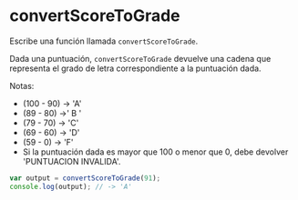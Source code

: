 # convertScoreToGrade

Escribe una función llamada `convertScoreToGrade`.

Dada una puntuación, `convertScoreToGrade` devuelve una cadena que representa el grado de letra correspondiente a la puntuación dada.

Notas:
* (100 - 90) -> 'A'
* (89 - 80) ->' B '
* (79 - 70) -> 'C'
* (69 - 60) -> 'D'
* (59 - 0) -> 'F'
* Si la puntuación dada es mayor que 100 o menor que 0,
debe devolver 'PUNTUACION INVALIDA'.
```js
var output = convertScoreToGrade(91);
console.log(output); // -> 'A'
```
